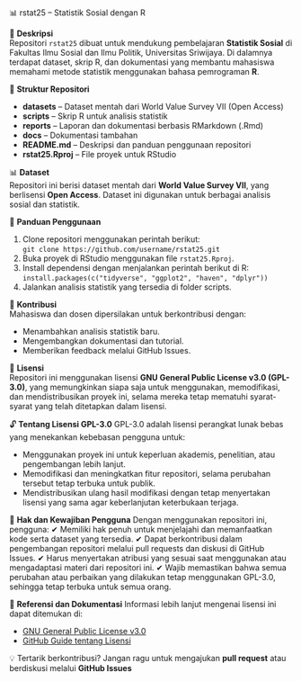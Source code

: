 📊 rstat25 – Statistik Sosial dengan R  

🎯 **Deskripsi**  
Repositori `rstat25` dibuat untuk mendukung pembelajaran **Statistik Sosial** di Fakultas Ilmu Sosial dan Ilmu Politik, Universitas Sriwijaya. Di dalamnya terdapat dataset, skrip R, dan dokumentasi yang membantu mahasiswa memahami metode statistik menggunakan bahasa pemrograman **R**.  

📂 **Struktur Repositori**  
- **datasets** – Dataset mentah dari World Value Survey VII (Open Access)  
- **scripts** – Skrip R untuk analisis statistik  
- **reports** – Laporan dan dokumentasi berbasis RMarkdown (.Rmd)  
- **docs** – Dokumentasi tambahan  
- **README.md** – Deskripsi dan panduan penggunaan repositori  
- **rstat25.Rproj** – File proyek untuk RStudio  

📊 **Dataset**  
Repositori ini berisi dataset mentah dari **World Value Survey VII**, yang berlisensi **Open Access**. Dataset ini digunakan untuk berbagai analisis sosial dan statistik.  

🔧 **Panduan Penggunaan**  
1. Clone repositori menggunakan perintah berikut:  
   `git clone https://github.com/username/rstat25.git`  
2. Buka proyek di RStudio menggunakan file `rstat25.Rproj`.  
3. Install dependensi dengan menjalankan perintah berikut di R:  
   `install.packages(c("tidyverse", "ggplot2", "haven", "dplyr"))`  
4. Jalankan analisis statistik yang tersedia di folder scripts.  

📝 **Kontribusi**  
Mahasiswa dan dosen dipersilakan untuk berkontribusi dengan:  
- Menambahkan analisis statistik baru.  
- Mengembangkan dokumentasi dan tutorial.  
- Memberikan feedback melalui GitHub Issues.  

📜 **Lisensi**  
Repositori ini menggunakan lisensi **GNU General Public License v3.0 (GPL-3.0)**, yang memungkinkan siapa saja untuk menggunakan, memodifikasi, dan mendistribusikan proyek ini, selama mereka tetap mematuhi syarat-syarat yang telah ditetapkan dalam lisensi.

🔓 **Tentang Lisensi GPL-3.0**
GPL-3.0 adalah lisensi perangkat lunak bebas yang menekankan kebebasan pengguna untuk:
- Menggunakan proyek ini untuk keperluan akademis, penelitian, atau pengembangan lebih lanjut.
- Memodifikasi dan meningkatkan fitur repositori, selama perubahan tersebut tetap terbuka untuk publik.
- Mendistribusikan ulang hasil modifikasi dengan tetap menyertakan lisensi yang sama agar keberlanjutan keterbukaan terjaga.

📌 **Hak dan Kewajiban Pengguna**
Dengan menggunakan repositori ini, pengguna:
✔ Memiliki hak penuh untuk menjelajahi dan memanfaatkan kode serta dataset yang tersedia.
✔ Dapat berkontribusi dalam pengembangan repositori melalui pull requests dan diskusi di GitHub Issues.
✔ Harus menyertakan atribusi yang sesuai saat menggunakan atau mengadaptasi materi dari repositori ini.
✔ Wajib memastikan bahwa semua perubahan atau perbaikan yang dilakukan tetap menggunakan GPL-3.0, sehingga tetap terbuka untuk semua orang.

📜 **Referensi dan Dokumentasi**
Informasi lebih lanjut mengenai lisensi ini dapat ditemukan di:
- [GNU General Public License v3.0](https://www.gnu.org/licenses/gpl-3.0.html)
- [GitHub Guide tentang Lisensi](https://docs.github.com/en/github/creating-cloning-and-archiving-repositories/licensing-a-repository)
   
💡 Tertarik berkontribusi? Jangan ragu untuk mengajukan **pull request** atau berdiskusi melalui **GitHub Issues**  

